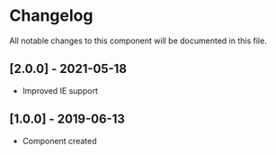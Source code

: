 # Changelog
All notable changes to this component will be documented in this file.

## [2.0.0] - 2021-05-18
- Improved IE support
  
## [1.0.0] - 2019-06-13
- Component created
